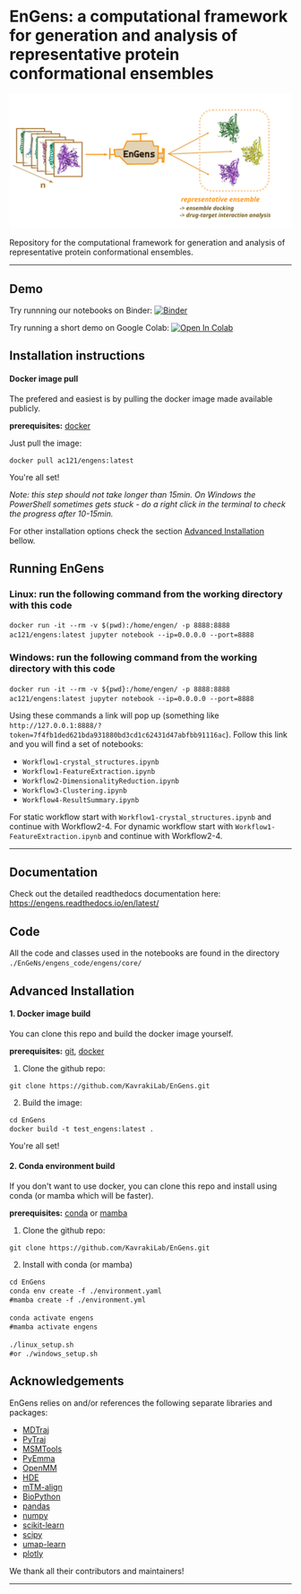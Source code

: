 # EnGens: a computational framework for generation and analysis of representative protein conformational ensembles

![Alt text](./preprint/large-logo.svg)


Repository for the computational framework for generation and analysis of representative protein conformational ensembles.
___

## Demo 

Try runnning our notebooks on Binder:
[![Binder](https://mybinder.org/badge_logo.svg)](https://mybinder.org/v2/gh/KavrakiLab/EnGens/binder?labpath=Workflow1-FeatureExtraction.ipynb)

Try running a short demo on Google Colab: [![Open In Colab](https://colab.research.google.com/assets/colab-badge.svg)](https://colab.research.google.com/drive/1rVeWH8CdUtbvmVCTZkxleRCRTe8dW5LN?usp=sharing)


## Installation instructions

#### Docker image pull
The prefered and easiest is by pulling the docker image made available publicly.

**prerequisites:** [docker](https://docs.docker.com/get-docker/)

Just pull the image:

```
docker pull ac121/engens:latest
```
You're all set!

_Note: this step should not take longer than 15min. On Windows the PowerShell sometimes gets stuck - do a right click in the terminal to check the progress after 10-15min._

For other installation options check the section [Advanced Installation](#advanced-installation) bellow.

## Running EnGens

### Linux: run the following command from the working directory with this code

`docker run -it --rm -v $(pwd):/home/engen/ -p 8888:8888 ac121/engens:latest jupyter notebook --ip=0.0.0.0 --port=8888`

### Windows: run the following command from the working directory with this code

`docker run -it --rm -v ${pwd}:/home/engen/ -p 8888:8888 ac121/engens:latest jupyter notebook --ip=0.0.0.0 --port=8888`

Using these commands a link will pop up (something like `http://127.0.0.1:8888/?token=7f4fb1ded621bda931880bd3cd1c62431d47abfbb91116ac`). 
Follow this link and you will find a set of notebooks:

- `Workflow1-crystal_structures.ipynb`
- `Workflow1-FeatureExtraction.ipynb`
- `Workflow2-DimensionalityReduction.ipynb`
- `Workflow3-Clustering.ipynb`
- `Workflow4-ResultSummary.ipynb`

For static workflow start with `Workflow1-crystal_structures.ipynb` and continue with Workflow2-4.
For dynamic workflow start with `Workflow1-FeatureExtraction.ipynb` and continue with Workflow2-4. 
___

## Documentation

Check out the detailed readthedocs documentation here: https://engens.readthedocs.io/en/latest/

## Code

All the code and classes used in the notebooks are found in the directory `./EnGeNs/engens_code/engens/core/`

## Advanced Installation

#### 1. Docker image build
You can clone this repo and build the docker image yourself.

**prerequisites:**  [git](https://git-scm.com/book/en/v2/Getting-Started-Installing-Git), [docker](https://docs.docker.com/get-docker/)


1. Clone the github repo:

```
git clone https://github.com/KavrakiLab/EnGens.git
```

2. Build the image:

```
cd EnGens
docker build -t test_engens:latest .
```

You're all set!

#### 2. Conda environment build
If you don't want to use docker, you can clone this repo and install using conda (or mamba which will be faster).

**prerequisites:** [conda](https://docs.conda.io/projects/conda/en/latest/user-guide/install/index.html#) or [mamba](https://mamba.readthedocs.io/en/latest/installation.html)

1. Clone the github repo:

```
git clone https://github.com/KavrakiLab/EnGens.git
```

2. Install with conda (or mamba)

```
cd EnGens
conda env create -f ./environment.yaml
#mamba create -f ./environment.yml

conda activate engens
#mamba activate engens

./linux_setup.sh
#or ./windows_setup.sh
```

## Acknowledgements

EnGens relies on and/or references the following separate libraries and packages:

- [MDTraj](https://www.mdtraj.org/)
- [PyTraj](https://github.com/Amber-MD/pytraj)
- [MSMTools](https://github.com/markovmodel/msmtools)
- [PyEmma](http://www.emma-project.org/latest/)
- [OpenMM](https://openmm.org/)
- [HDE](https://github.com/hsidky/srv)
- [mTM-align](https://yanglab.nankai.edu.cn/mTM-align/)
- [BioPython](https://biopython.org/)
- [pandas](https://pandas.pydata.org/)
- [numpy](https://numpy.org/)
- [scikit-learn](https://scikit-learn.org/)
- [scipy](https://scipy.org/)
- [umap-learn](https://umap-learn.readthedocs.io/en/latest/)
- [plotly](https://plotly.com/)

We thank all their contributors and maintainers!
___
